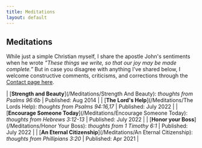 ```yaml
---
title: Meditations
layout: default
---
```




## Meditations

While just a simple Christian myself, I share the apostle John's sentiments when he wrote *”These things we write, so that our joy may be made complete.”* But in case you disagree with anything I've shared below, I welcome constructive comments, criticisms, and corrections through the [Contact page here](/Contact).

| [**Strength and Beauty**](/Meditations/Strength And Beauty): *thoughts from Psalms 96:6b* | Published: Aug 2014 |
| [**The Lord's Help**](/Meditations/The Lords Help): *thoughts from Psalms 94:16,17* | Published: July 2022 |
| [**Encourage Someone Today**](/Meditations/Encourage Someone Today): *thoughts from Hebrews 3:12-13* | Published: July 2022 |
| [**Honor your Boss**](/Meditations/Honor Your Boss): *thoughts from 1 Timothy 6:1* | Published: July 2022 |
| [**An Eternal Citizenship**](/Meditations/An Eternal Citizenship): *thoughts from Phillipians 3:20* | Published: Apr 2021 |


